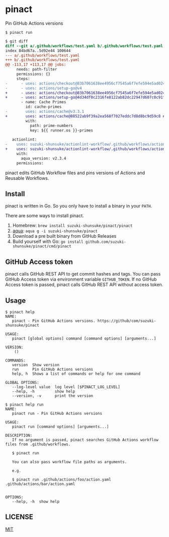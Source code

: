 # pinact

Pin GitHub Actions versions

```console
$ pinact run
```

```diff
$ git diff
diff --git a/.github/workflows/test.yaml b/.github/workflows/test.yaml
index 84bd67a..5d92e44 100644
--- a/.github/workflows/test.yaml
+++ b/.github/workflows/test.yaml
@@ -113,17 +113,17 @@ jobs:
     needs: path-filter
     permissions: {}
     steps:
-      - uses: actions/checkout@83b7061638ee4956cf7545a6f7efe594e5ad0247 # v3
-      - uses: actions/setup-go@v4
+      - uses: actions/checkout@83b7061638ee4956cf7545a6f7efe594e5ad0247 # v3.5.1
+      - uses: actions/setup-go@4d34df0c2316fe8122ab82dc22947d607c0c91f9 # v4.0.0
       - name: Cache Primes
         id: cache-primes
-        uses: actions/cache@v3.3.1
+        uses: actions/cache@88522ab9f39a2ea568f7027eddc7d8d8bc9d59c8 # v3.3.1
         with:
           path: prime-numbers
           key: ${{ runner.os }}-primes
 
   actionlint:
-    uses: suzuki-shunsuke/actionlint-workflow/.github/workflows/actionlint.yaml@v0.5.0
+    uses: suzuki-shunsuke/actionlint-workflow/.github/workflows/actionlint.yaml@b6a5f966d4504893b2aeb60cf2b0de8946e48504 # v0.5.0
     with:
       aqua_version: v2.3.4
     permissions:
```

pinact edits GitHub Workflow files and pins versions of Actions and Reusable Workflows.

## Install

pinact is written in Go. So you only have to install a binary in your `PATH`.

There are some ways to install pinact.

1. Homebrew: `brew install suzuki-shunsuke/pinact/pinact`
1. [aqua](https://aquaproj.github.io/): `aqua g -i suzuki-shunsuke/pinact`
1. Download a pre built binary from GitHub Releases
1. Build yourself with Go: `go install github.com/suzuki-shunsuke/pinact/cmd/pinact`

## GitHub Access token

pinact calls GitHub REST API to get commit hashes and tags.
You can pass GitHub Access token via environment variable `GITHUB_TOKEN`.
If no GitHub Access token is passed, pinact calls GitHub REST API without access token.

## Usage

```console
$ pinact help
NAME:
   pinact - Pin GitHub Actions versions. https://github/com/suzuki-shunsuke/pinact

USAGE:
   pinact [global options] command [command options] [arguments...]

VERSION:
    ()

COMMANDS:
   version  Show version
   run      Pin GitHub Actions versions
   help, h  Shows a list of commands or help for one command

GLOBAL OPTIONS:
   --log-level value  log level [$PINACT_LOG_LEVEL]
   --help, -h         show help
   --version, -v      print the version
```

```console
$ pinact help run
NAME:
   pinact run - Pin GitHub Actions versions

USAGE:
   pinact run [command options] [arguments...]

DESCRIPTION:
   If no argument is passed, pinact searches GitHub Actions workflow files from .github/workflows.

   $ pinact run

   You can also pass workflow file paths as arguments.

   e.g.

   $ pinact run .github/actions/foo/action.yaml .github/actions/bar/action.yaml


OPTIONS:
   --help, -h  show help
```

## LICENSE

[MIT](LICENSE)
